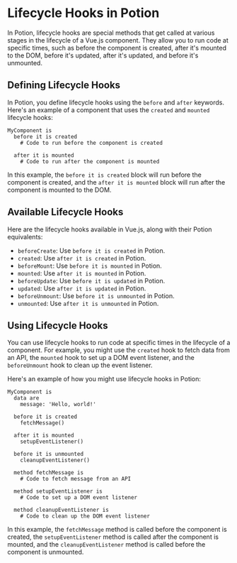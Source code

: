 # Lifecycle Hooks in Potion

In Potion, lifecycle hooks are special methods that get called at various stages in the lifecycle of a Vue.js component. They allow you to run code at specific times, such as before the component is created, after it's mounted to the DOM, before it's updated, after it's updated, and before it's unmounted.

## Defining Lifecycle Hooks

In Potion, you define lifecycle hooks using the `before` and `after` keywords. Here's an example of a component that uses the `created` and `mounted` lifecycle hooks:

```potion
MyComponent is
  before it is created
    # Code to run before the component is created

  after it is mounted
    # Code to run after the component is mounted
```

In this example, the `before it is created` block will run before the component is created, and the `after it is mounted` block will run after the component is mounted to the DOM.

## Available Lifecycle Hooks

Here are the lifecycle hooks available in Vue.js, along with their Potion equivalents:

- `beforeCreate`: Use `before it is created` in Potion.
- `created`: Use `after it is created` in Potion.
- `beforeMount`: Use `before it is mounted` in Potion.
- `mounted`: Use `after it is mounted` in Potion.
- `beforeUpdate`: Use `before it is updated` in Potion.
- `updated`: Use `after it is updated` in Potion.
- `beforeUnmount`: Use `before it is unmounted` in Potion.
- `unmounted`: Use `after it is unmounted` in Potion.

## Using Lifecycle Hooks

You can use lifecycle hooks to run code at specific times in the lifecycle of a component. For example, you might use the `created` hook to fetch data from an API, the `mounted` hook to set up a DOM event listener, and the `beforeUnmount` hook to clean up the event listener.

Here's an example of how you might use lifecycle hooks in Potion:

```potion
MyComponent is
  data are
    message: 'Hello, world!'

  before it is created
    fetchMessage()

  after it is mounted
    setupEventListener()

  before it is unmounted
    cleanupEventListener()

  method fetchMessage is
    # Code to fetch message from an API

  method setupEventListener is
    # Code to set up a DOM event listener

  method cleanupEventListener is
    # Code to clean up the DOM event listener
```

In this example, the `fetchMessage` method is called before the component is created, the `setupEventListener` method is called after the component is mounted, and the `cleanupEventListener` method is called before the component is unmounted.
